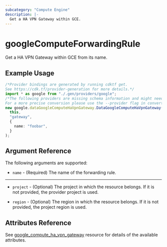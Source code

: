 ```yaml
---
subcategory: "Compute Engine"
description: |-
  Get a HA VPN Gateway within GCE.
---
```


# googleComputeForwardingRule

Get a HA VPN Gateway within GCE from its name.

## Example Usage

```typescript
/*Provider bindings are generated by running cdktf get.
See https://cdk.tf/provider-generation for more details.*/
import * as google from "./.gen/providers/google";
/*The following providers are missing schema information and might need manual adjustments to synthesize correctly: google.
For a more precise conversion please use the --provider flag in convert.*/
new google.dataGoogleComputeHaVpnGateway.DataGoogleComputeHaVpnGateway(
  this,
  "gateway",
  {
    name: "foobar",
  }
);

```

## Argument Reference

The following arguments are supported:

* `name` - (Required) The name of the forwarding rule.

***

*   `project` - (Optional) The project in which the resource belongs. If it
    is not provided, the provider project is used.

*   `region` - (Optional) The region in which the resource belongs. If it
    is not provided, the project region is used.

## Attributes Reference

See [google\_compute\_ha\_vpn\_gateway](https://registry.terraform.io/providers/hashicorp/google/latest/docs/resources/compute_ha_vpn_gateway) resource for details of the available attributes.

